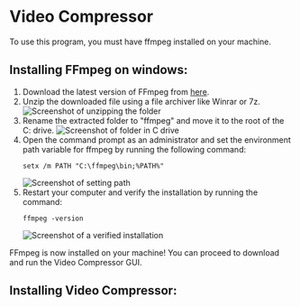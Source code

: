# Video Compressor
To use this program, you must have ffmpeg installed on your machine.

## Installing FFmpeg on windows:
1. Download the latest version of FFmpeg from [here](https://www.gyan.dev/ffmpeg/builds/ffmpeg-git-full.7z).
2. Unzip the downloaded file using a file archiver like Winrar or 7z.
    ![Screenshot of unzipping the folder](https://media.geeksforgeeks.org/wp-content/uploads/20210912212008/1.png)
3. Rename the extracted folder to "ffmpeg" and move it to the root of the C: drive.
    ![Screenshot of folder in C drive](https://media.geeksforgeeks.org/wp-content/uploads/20210912212010/3.png)
4. Open the command prompt as an administrator and set the environment path variable for ffmpeg by running the following command:
    ```
    setx /m PATH "C:\ffmpeg\bin;%PATH%"
    ```
    ![Screenshot of setting path](https://media.geeksforgeeks.org/wp-content/uploads/20210912212036/Screenshotfrom20210912211815.png)
5. Restart your computer and verify the installation by running the command:
    ```
    ffmpeg -version
    ```
    ![Screenshot of a verified installation](https://media.geeksforgeeks.org/wp-content/uploads/20210912212115/Screenshotfrom20210912212044.png)

FFmpeg is now installed on your machine! You can proceed to download and run the Video Compressor GUI.

## Installing Video Compressor:

